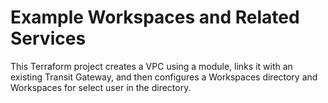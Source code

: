 # Example Workspaces and Related Services

This Terraform project creates a VPC using a module, links it with an existing Transit Gateway, and then configures a Workspaces directory and Workspaces for select user in the directory.